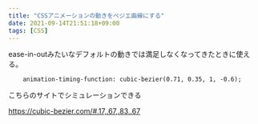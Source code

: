 ```yaml
---
title: "CSSアニメーションの動きをベジエ曲線にする"
date: 2021-09-14T21:51:18+09:00
tags: [CSS]
---
```


ease-in-outみたいなデフォルトの動きでは満足しなくなってきたときに使える。

```css=
    animation-timing-function: cubic-bezier(0.71, 0.35, 1, -0.6);
```

こちらのサイトでシミュレーションできる

https://cubic-bezier.com/#.17,.67,.83,.67
